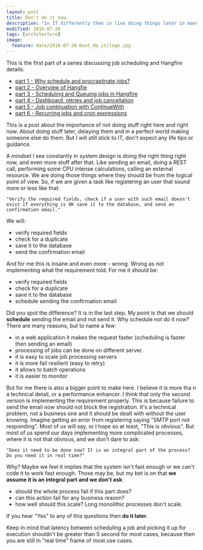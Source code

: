 ```yaml
---
layout: post
title: Don't do it now.
description: "In IT differently then in live doing things later in many cases is better, and sometimes faster."
modified: 2016-07-28
tags: [architecture]
image:
  feature: data/2016-07-28-Dont_do_it/logo.jpg
---
```


This is the first part of a series discussing job scheduling and Hangfire details:

- [part 1 - Why schedule and procrastinate jobs?](/Don't-do-it)
- [part 2 - Overview of Hangfie](/Don't-do-it-now!-Part-2.-Background-tasks,-job-queuing-and-scheduling-with-Hangfire/)
- [part 3 - Scheduling and Queuing jobs in Hangfire](/Don't-do-it-now!-Part-3.-Hangfire-details-jobs/)
- [part 4 - Dashboard, retries and job cancellation](/Don't-do-it-now!-Part-4.-Hangfire-details-dashboard,-retries-and-job-cancellation/)
- [part 5 - Job continuation with ContinueWith](/Don't-do-it-now!-Part-5.-Hangfire-job-continuation,-ContinueWith/)
- [part 6 - Recurring jobs and cron expressions](/Don't-do-it-now!-Part-6.-Hangfire-recurring-jobs/)

This is a post about the importance of not doing stuff right here and right now. About doing stuff later, delaying them and in a perfect world making someone else do them. But I will still stick to IT, don't expect any life tips or guidance.

A mindset I see constantly in system design is doing the right thing right now, and even more stuff after that. Like sending an email, doing a REST call, performing some CPU intense calculations, calling an external resource. We are doing those things where they should be from the logical point of view. So, if we are given a task like registering an user that sound more or less like that:
<!--MORE-->

	"Verify the required fields, check if a user with such email doesn't exist if everything is OK save it to the database, and send an confirmation email."

We will:

- verify required fields
- check for a duplicate
- save it to the database
- send the confirmation email

And for me this is insane and even more - wrong. Wrong as not implementing what the requirement told. For me it should be:

- verify required fields
- check for a duplicate
- save it to the database
- schedule sending the confirmation email

Did you spot the difference? It is in the last step. My point is that we should **schedule** sending the email and not send it. Why schedule not do it now? There are many reasons, but to name a few:

- in a web application it makes the request faster (scheduling is faster then sending an email)
- processing of jobs can be done on different server. 
- it is easy to scale job processing servers
- it is more fail resilient (easy to retry)
- it allows to batch operations
- it is easier to monitor

But for me there is also a bigger point to make here. I believe it is more tha	n a technical detail, or a performance enhancer. I think that only the second version is implementing the requirement properly. This is because failure to send the email *now* should not block the registration. It's a technical problem, not a business one and it should be dealt with without the user knowing. Imagine getting an error from registering saying "SMTP port not responding". Most of us will say, or I hope so at least, "This is obvious". But most of us spend our days implementing more complicated processes, where it is not that obvious, and we don't dare to ask: 

	"Does it need to be done now? It is an integral part of the process? Do you need it in real time?"

Why? Maybe we feel it implies that the system isn't fast enough or we can't code it to work fast enough. Those may be, but my bet is on that **we assume it is an integral part and we don't ask**:

- should the whole process fail if this part does?
- can this action fail for any business reason?
- how well should this scale? Long monolithic processes don't scale.

If you hear "Yes" to any of this questions then **do it later**.

Keep in mind that latency between scheduling a job and picking it up for execution shouldn't be greater than 5 second for most cases, because then you are still in "real time" frame of most use cases.

